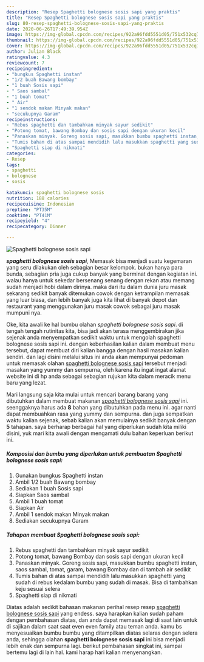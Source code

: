 ```yaml
---
description: "Resep Spaghetti bolognese sosis sapi yang praktis"
title: "Resep Spaghetti bolognese sosis sapi yang praktis"
slug: 80-resep-spaghetti-bolognese-sosis-sapi-yang-praktis
date: 2020-06-26T17:49:39.954Z
image: https://img-global.cpcdn.com/recipes/922a96fdd5551d05/751x532cq70/spaghetti-bolognese-sosis-sapi-foto-resep-utama.jpg
thumbnail: https://img-global.cpcdn.com/recipes/922a96fdd5551d05/751x532cq70/spaghetti-bolognese-sosis-sapi-foto-resep-utama.jpg
cover: https://img-global.cpcdn.com/recipes/922a96fdd5551d05/751x532cq70/spaghetti-bolognese-sosis-sapi-foto-resep-utama.jpg
author: Julian Black
ratingvalue: 4.3
reviewcount: 7
recipeingredient:
- "bungkus Spaghetti instan"
- "1/2 buah Bawang bombay"
- "1 buah Sosis sapi"
- " Saos sambal"
- "1 buah tomat"
- " Air"
- "1 sendok makan Minyak makan"
- "secukupnya Garam"
recipeinstructions:
- "Rebus spaghetti dan tambahkan minyak sayur sedikit"
- "Potong tomat, bawang Bombay dan sosis sapi dengan ukuran kecil"
- "Panaskan minyak. Goreng sosis sapi, masukkan bumbu spaghetti instan, saos sambal, tomat, garam, bawang Bombay dan di tambah air sedikit"
- "Tumis bahan di atas sampai mendidih lalu masukkan spaghetti yang sudah di rebus kedalam bumbu yang sudah di masak. Bisa di tambahkan keju sesuai selera"
- "Spaghetti siap di nikmati"
categories:
- Resep
tags:
- spaghetti
- bolognese
- sosis

katakunci: spaghetti bolognese sosis 
nutrition: 188 calories
recipecuisine: Indonesian
preptime: "PT35M"
cooktime: "PT41M"
recipeyield: "4"
recipecategory: Dinner

---
```



![Spaghetti bolognese sosis sapi](https://img-global.cpcdn.com/recipes/922a96fdd5551d05/751x532cq70/spaghetti-bolognese-sosis-sapi-foto-resep-utama.jpg)

<b><i>spaghetti bolognese sosis sapi</i></b>, Memasak bisa menjadi suatu kegemaran yang seru dilakukan oleh sebagian besar kelompok. bukan hanya para bunda, sebagian pria juga cukup banyak yang berminat dengan kegiatan ini. walau hanya untuk sekedar bersenang senang dengan rekan atau memang sudah menjadi hobi dalam dirinya. maka dari itu dalam dunia juru masak sekarang sedikit banyak ditemukan cowok dengan ketrampilan memasak yang luar biasa, dan lebih banyak juga kita lihat di banyak depot dan restaurant yang menggunakan juru masak cowok sebagai juru masak mumpuni nya.

Oke, kita awali ke hal bumbu olahan <i>spaghetti bolognese sosis sapi</i>. di tengah tengah rutinitas kita, bisa jadi akan terasa menggembirakan jika sejenak anda menyempatkan sedikit waktu untuk mengolah spaghetti bolognese sosis sapi ini. dengan keberhasilan kalian dalam membuat menu tersebut, dapat membuat diri kalian bangga dengan hasil masakan kalian sendiri. dan lagi disini melalui situs ini anda akan mempunyai pedoman untuk memasak olahan <u>spaghetti bolognese sosis sapi</u> tersebut menjadi masakan yang yummy dan sempurna, oleh karena itu ingat ingat alamat website ini di hp anda sebagai sebagian rujukan kita dalam meracik menu baru yang lezat.




Mari langsung saja kita mulai untuk mencari barang barang yang dibutuhkan dalam membuat makanan <u><i>spaghetti bolognese sosis sapi</i></u> ini. seenggaknya harus ada <b>8</b> bahan yang dibutuhkan pada menu ini. agar nanti dapat membuahkan rasa yang yummy dan sempurna. dan juga sempatkan waktu kalian sejenak, sebab kalian akan memulainya sedikit banyak dengan <b>5</b> tahapan. saya berharap berbagai hal yang diperlukan sudah kita miliki disini, yuk mari kita awali dengan mengamati dulu bahan keperluan berikut ini.

<!--inarticleads1-->

##### Komposisi dan bumbu yang diperlukan untuk pembuatan Spaghetti bolognese sosis sapi:

1. Gunakan bungkus Spaghetti instan
1. Ambil 1/2 buah Bawang bombay
1. Sediakan 1 buah Sosis sapi
1. Siapkan  Saos sambal
1. Ambil 1 buah tomat
1. Siapkan  Air
1. Ambil 1 sendok makan Minyak makan
1. Sediakan secukupnya Garam




<!--inarticleads2-->

##### Tahapan membuat Spaghetti bolognese sosis sapi:

1. Rebus spaghetti dan tambahkan minyak sayur sedikit
1. Potong tomat, bawang Bombay dan sosis sapi dengan ukuran kecil
1. Panaskan minyak. Goreng sosis sapi, masukkan bumbu spaghetti instan, saos sambal, tomat, garam, bawang Bombay dan di tambah air sedikit
1. Tumis bahan di atas sampai mendidih lalu masukkan spaghetti yang sudah di rebus kedalam bumbu yang sudah di masak. Bisa di tambahkan keju sesuai selera
1. Spaghetti siap di nikmati




Diatas adalah sedikit bahasan makanan perihal resep resep <u>spaghetti bolognese sosis sapi</u> yang endess. saya harapkan kalian sudah paham dengan pembahasan diatas, dan anda dapat memasak lagi di saat lain untuk di sajikan dalam saat saat even even family atau teman anda. kamu bs menyesuaikan bumbu bumbu yang ditampilkan diatas selaras dengan selera anda, sehingga olahan <b>spaghetti bolognese sosis sapi</b> ini bisa menjadi lebih enak dan sempurna lagi. berikut pembahasan singkat ini, sampai bertemu lagi di lain hal. kami harap hari kalian menyenangkan.

